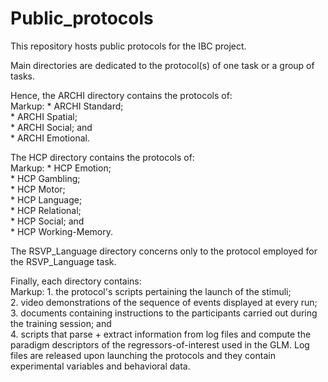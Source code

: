 # Public\_protocols
This repository hosts public protocols for the IBC project.  

Main directories are dedicated to the protocol(s) of one task or a group of tasks.  

Hence, the ARCHI directory contains the protocols of:  
Markup: * ARCHI Standard;  
        * ARCHI Spatial;  
        * ARCHI Social; and  
        * ARCHI Emotional.  

The HCP directory contains the protocols of:  
Markup: * HCP Emotion;  
        * HCP Gambling;  
        * HCP Motor;  
        * HCP Language;  
        * HCP Relational;  
        * HCP Social; and  
        * HCP Working-Memory.  

The RSVP\_Language directory concerns only to the protocol employed for the RSVP\_Language task.  

Finally, each directory contains:  
Markup: 1. the protocol's scripts pertaining the launch of the stimuli;  
        2. video demonstrations of the sequence of events displayed at every run;  
        3. documents containing instructions to the participants carried out during the training session; and  
        4. scripts that parse + extract information from log files and compute the paradigm descriptors of the regressors-of-interest used in the GLM. Log files are released upon launching the protocols and they contain experimental variables and behavioral data.
